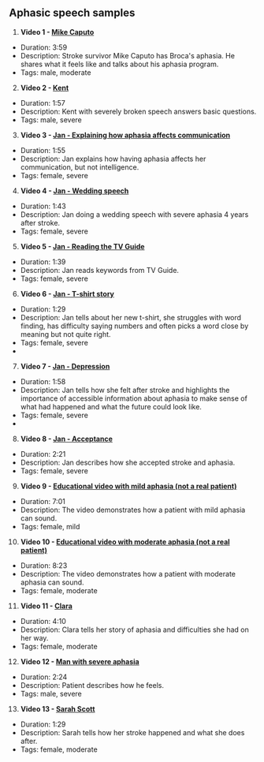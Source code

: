  ## Aphasic speech samples
 
1. **Video 1 - [Mike Caputo](https://youtu.be/JWC-cVQmEmY?si=lEXWfF0ZYRJXx0gx)**
- Duration: 3:59
- Description: Stroke survivor Mike Caputo has Broca's aphasia. He shares what it feels like and talks about his aphasia program. 
- Tags: male, moderate

2. **Video 2 - [Kent](https://youtu.be/RMa9BVpJkYQ?si=AgerMubSqEk2gX66)**
- Duration: 1:57
- Description: Kent with severely broken speech answers basic questions.
- Tags: male, severe

3. **Video 3 - [Jan - Explaining how aphasia affects communication](https://www.youtube.com/watch?v=j5g_W4DV1XU)**
- Duration: 1:55
- Description: Jan explains how having aphasia affects her communication, but not intelligence.
- Tags: female, severe

4. **Video 4 - [Jan - Wedding speech](https://youtu.be/8G5fxk6mOlo?si=--Y88ldwG2XxuBsy)**
- Duration: 1:43
- Description: Jan doing a wedding speech with severe aphasia 4 years after stroke.
- Tags: female, severe

5. **Video 5 - [Jan - Reading the TV Guide](https://youtu.be/6fmCOL3IoNE?si=uVxqisAMF_GzgUm0)**
- Duration: 1:39
- Description: Jan reads keywords from TV Guide.
- Tags: female, severe

6. **Video 6 - [Jan - T-shirt story](https://youtu.be/CWXf7Fw_VNI?si=jknB-sdQCKVbWFDc)**
- Duration: 1:29
- Description: Jan tells about her new t-shirt, she struggles with word finding, has difficulty saying numbers and often picks a word close by meaning but not quite right.
- Tags: female, severe
- 
7. **Video 7 - [Jan - Depression](https://youtu.be/wrSyICY7jJ4?si=Hl1v5g7FZFE-mx01)**
- Duration: 1:58
- Description: Jan tells how she felt after stroke and highlights the importance of accessible information about aphasia to make sense of what had happened and what the future could look like.
- Tags: female, severe
- 
8. **Video 8 - [Jan - Acceptance](https://youtu.be/jQLP1GJN9LI?si=nyv5Dp-Fj_P3Kf9E)**
- Duration: 2:21
- Description: Jan describes how she accepted stroke and aphasia.
- Tags: female, severe

9. **Video 9 - [Educational video with mild aphasia (not a real patient)](https://youtu.be/Cq1fqcF2WmA?si=ymZa5cUfqODFj70x)**
- Duration: 7:01
- Description: The video demonstrates how a patient with mild aphasia can sound.
- Tags: female, mild

10. **Video 10 - [Educational video with moderate aphasia (not a real patient)](https://youtu.be/5xZnKsrHSDc?si=DgynEvH1H_Jzs-6a)**
- Duration: 8:23
- Description: The video demonstrates how a patient with moderate aphasia can sound.
- Tags: female, moderate

11. **Video 11 - [Clara](https://youtu.be/2rh5vxLoN88?si=58vKRgv268YBlg6l)**
- Duration: 4:10
- Description: Clara tells her story of aphasia and difficulties she had on her way.
- Tags: female, moderate

12. **Video 12 - [Man with severe aphasia](https://youtu.be/f2IiMEbMnPM?si=1Z5LBS4ZU4XlEnUE)**
- Duration: 2:24
- Description: Patient describes how he feels.
- Tags: male, severe

13. **Video 13 - [Sarah Scott](https://youtu.be/IP8hkopObvs?si=WuSFfAu7u8Wxf6n_)**
- Duration: 1:29
- Description: Sarah tells how her stroke happened and what she does after.
- Tags: female, moderate
